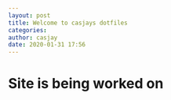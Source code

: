 ```yaml
---
layout: post
title: Welcome to casjays dotfiles
categories: 
author: casjay
date: 2020-01-31 17:56
---
```


# Site is being worked on 
